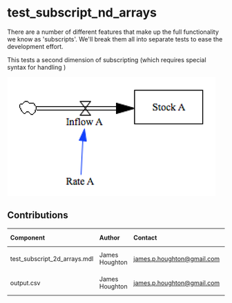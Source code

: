 test_subscript_nd_arrays
========================

There are a number of different features that make up the full functionality we know as 
'subscripts'. We'll break them all into separate tests to ease the development effort.

This tests a second dimension of subscripting (which requires special syntax for handling )

![Vensim screenshot](vensim_screenshot.png)


Contributions
-------------

| Component                         | Author          | Contact                    | Date    | Software Version        |
|:--------------------------------- |:--------------- |:-------------------------- |:------- |:----------------------- |
| test_subscript_2d_arrays.mdl      | James Houghton  | james.p.houghton@gmail.com | 9/18/15 | Vensim DSS 6.3 for Mac  |
| output.csv                        | James Houghton  | james.p.houghton@gmail.com | 9/18/15 | Vensim DSS 6.3 for Mac  |
